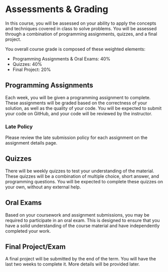 # Assessments & Grading

In this course, you will be assessed on your ability to apply the concepts and techniques covered in class to solve
problems. You will be assessed through a combination of programming assignments, quizzes, and a final project.


You overall course grade is composed of these weighted elements:

- Programming Assignments & Oral Exams: 40%
- Quizzes: 40%
- Final Project: 20%

## Programming Assignments
Each week, you will be given a programming assignment to complete. These assignments will be graded based on the correctness of your solution, as well as the quality of your code. You will be expected to submit your code on GitHub, and your code will be reviewed by the instructor.

### Late Policy
Please review the late submission policy for each assignment on the assignment details page.

## Quizzes
There will be weekly quizzes to test your understanding of the material. These quizzes will be a combination of multiple choice, short answer, and programming questions. You will be expected to complete these quizzes on your own, without any external help.

## Oral Exams
Based on your coursework and assignment submissions, you may be required to participate in an oral exam. This is designed to ensure that you have a solid understanding of the course material and have independently completed your work.

## Final Project/Exam
A final project will be submitted by the end of the term. You will have the last two weeks to complete it. More details will be provided later.


